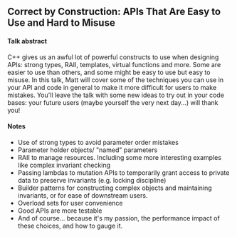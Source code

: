 ## Correct by Construction: APIs That Are Easy to Use and Hard to Misuse

#### Talk abstract
C++ gives us an awful lot of powerful constructs to use when designing APIs: strong types, RAII, templates, virtual functions and more. Some are easier to use than others, and some might be easy to use but easy to misuse. In this talk, Matt will cover some of the techniques you can use in your API and code in general to make it more difficult for users to make mistakes. You'll leave the talk with some new ideas to try out in your code bases: your future users (maybe yourself the very next day...) will thank you!

#### Notes
* Use of strong types to avoid parameter order mistakes
* Parameter holder objects/ "named" parameters
* RAII to manage resources. Including some more interesting examples like complex invariant checking
* Passing lambdas to mutation APIs to temporarily grant access to private data to preserve invariants (e.g. locking discipline)
* Builder patterns for constructing complex objects and maintaining invariants, or for ease of downstream users.
* Overload sets for user convenience
* Good APIs are more testable
* And of course... because it's my passion, the performance impact of these choices, and how to gauge it.
